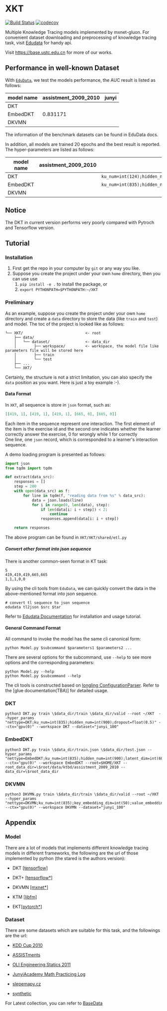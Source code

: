 # XKT
[![Build Status](https://www.travis-ci.org/tswsxk/XKT.svg?branch=master)](https://www.travis-ci.org/tswsxk/XKT)
[![codecov](https://codecov.io/gh/tswsxk/XKT/branch/master/graph/badge.svg)](https://codecov.io/gh/tswsxk/XKT)

Multiple Knowledge Tracing models implemented by mxnet-gluon. 
For convenient dataset downloading and preprocessing of knowledge tracing task, 
visit [Edudata](https://github.com/bigdata-ustc/EduData) for handy api.

Visit https://base.ustc.edu.cn for more of our works.

## Performance in well-known Dataset

With [`EduData`](https://pypi.python.org/pypi/EduData), we test the models performance, the AUC result is listed as follows:

|model name  | assistment_2009_2010 | junyi |
| ---------- | ------------------ | ----- |
| DKT        |                    ||
| EmbedDKT   |        0.831171            ||
| DKVMN      |                    | |

The information of the benchmark datasets can be found in EduData docs.

In addition, all models are trained 20 epochs and the best result is reported. The hyper-parameters are listed as follows:

|model name  | assistment_2009_2010 | junyi |
| ---------- | ------------------ | ----- |
| DKT        |                    | `ku_num=int(124);hidden_num=int(200);latent_dim=int(75);dropout=float(0.5)`|
| EmbedDKT   |                    | `ku_num=int(835);hidden_num=int(900);latent_dim=int(600);dropout=float(0.5)`|
| DKVMN      |                    | |

## Notice

The DKT in current version performs very poorly compared with Pytroch and Tensorflow version.
 

## Tutorial

### Installation

1. First get the repo in your computer by `git` or any way you like.
2. Suppose you create the project under your own `home` directory, then you can use use 
    1. `pip install -e .` to install the package, or
    2. `export PYTHONPATH=$PYTHONPATH:~/XKT`
    
### Preliminary
As an example, suppose you create the project under your own `home` directory 
and create a `data` directory to store the data (like `train` and `test`) and model.
The toc of the project is looked like as follows:
```text
└── XKT/                            <- root
    ├── data/
    │   └── dataset/                <- data_dir
    │        ├── workspace/         <- workspace, the model file like parameters file will be stored here
    │        ├── train
    │        └── test
    ├── ...
    └── XKT/
```
Certainly, the structure is not a strict limitation, you can also specify the `data` position as you want. 
Here is just a toy example :-).  

#### Data Format
In `XKT`, all sequence is store in `json` format, such as:
```json
[[419, 1], [419, 1], [419, 1], [665, 0], [665, 0]]
```
Each item in the sequence represent one interaction. The first element of the item is the exercise id 
and the second one indicates whether the learner correctly answer the exercise, 0 for wrongly while 1 for correctly  
One line, one `json` record, which is corresponded to a learner's interaction sequence.

A demo loading program is presented as follows:
```python
import json
from tqdm import tqdm

def extract(data_src):
    responses = []
    step = 200
    with open(data_src) as f:
        for line in tqdm(f, "reading data from %s" % data_src):
            data = json.loads(line)
            for i in range(0, len(data), step):
                if len(data[i: i + step]) < 2:
                    continue
                responses.append(data[i: i + step])

    return responses
```
The above program can be found in `XKT/XKT/shared/etl.py`

##### Convert other format into json sequence
There is another common-seen format in KT task:
```text
5
419,419,419,665,665
1,1,1,0,0
```
By using the cli tools from `EduData`, we can quickly convert the data in the above-mentioned format into json sequence.
```shell
# convert tl sequence to json sequence
edudata tl2json $src $tar
```
Refer to [Edudata Documentation](https://github.com/bigdata-ustc/EduData) for installation and usage tutorial.

#### General Command Format
All command to invoke the model has the same cli canonical form:
```shell
python Model.py $subcommand $parameters1 $parameters2 ...
```
There are several options for the subcommand, use `--help` to see more options and the corresponding parameters:
```shell
python Model.py --help
python Model.py $subcommand --help 
```

The cli tools is constructed based on 
[longling ConfigurationParser](https://longling.readthedocs.io/zh/latest/submodule/lib/index.html#module-longling.lib.parser). 
Refer to the [glue documentation(TBA)] for detailed usage.

### DKT
```shell
python3 DKT.py train \$data_dir/train \$data_dir/valid --root ~/XKT  --hyper_params "nettype=DKT;ku_num=int(835);hidden_num=int(900);dropout=float(0.5)" --ctx="gpu(0)" --workspace DKT --dataset="junyi_100"
```


### EmbedDKT
```shell
python3 DKT.py train \$data_dir/train.json \$data_dir/test.json --hyper_params "nettype=EmbedDKT;ku_num=int(835);hidden_num=int(900);latent_dim=int(600);dropout=float(0.5)" --ctx="gpu(0)" --workspace EmbedDKT --root=$HOME/XKT --root_data_dir=\$root/data/ktbd/assistment_2009_2010 --data_dir=\$root_data_dir 
```

### DKVMN
```shell
python3 DKVMN.py train \$data_dir/train \$data_dir/valid --root ~/XKT  --hyper_params "nettype=DKVMN;ku_num=int(835);key_embedding_dim=int(50);value_embedding_dim=int(200);hidden_num=int(50);key_memory_size=int(20);key_memory_state_dim=int(50);value_memory_size=int(20);value_memory_state_dim=int(200);dropout=float(0.5)" --ctx="gpu(0)" --workspace DKVMN --dataset="junyi_100"
```

## Appendix

### Model
There are a lot of models that implements different knowledge tracing models in different frameworks, 
the following are the url of those implemented by python (the stared is the authors version):

* DKT [[tensorflow]](https://github.com/mhagiwara/deep-knowledge-tracing)

* DKT+ [[tensorflow*]](https://github.com/ckyeungac/deep-knowledge-tracing-plus)

* DKVMN [[mxnet*]](https://github.com/jennyzhang0215/DKVMN)

* KTM [[libfm]](https://github.com/jilljenn/ktm)

* EKT[[pytorch*]](https://github.com/bigdata-ustc/ekt)

### Dataset
There are some datasets which are suitable for this task, and the followings are the url:

* [KDD Cup 2010](https://pslcdatashop.web.cmu.edu/KDDCup/downloads.jsp)

* [ASSISTments](https://sites.google.com/site/assistmentsdata/)

* [OLI Engineering Statics 2011](https://pslcdatashop.web.cmu.edu/DatasetInfo?datasetId=507)

* [JunyiAcademy Math Practicing Log](https://pslcdatashop.web.cmu.edu/DatasetInfo?datasetId=1198)

* [slepemapy.cz](https://www.fi.muni.cz/adaptivelearning/?a=data)

* [synthetic](https://github.com/chrispiech/DeepKnowledgeTracing/tree/master/data/synthetic)

For Latest collection, you can refer to [BaseData](http://base.ustc.edu.cn/data/) 
